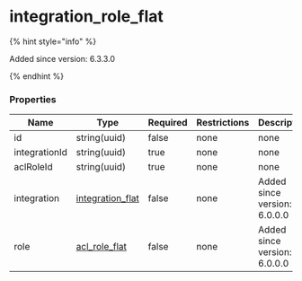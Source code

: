 
# integration_role_flat

{% hint style="info" %}

Added since version: 6.3.3.0

{% endhint %}

### Properties

|Name|Type|Required|Restrictions|Description|
|---|---|---|---|---|
|id|string(uuid)|false|none|none|
|integrationId|string(uuid)|true|none|none|
|aclRoleId|string(uuid)|true|none|none|
|integration|[integration_flat](/schema/integration_flat.md)|false|none|Added since version: 6.0.0.0|
|role|[acl_role_flat](/schema/acl_role_flat.md)|false|none|Added since version: 6.0.0.0|
